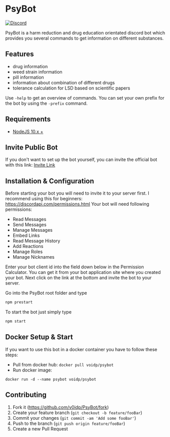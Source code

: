 # PsyBot

[![Discord](https://img.shields.io/badge/Discord-PsyBot-7289DA.svg?style=flat-square)](https://discord.gg/pvXZwfh)

PsyBot is a harm reduction and drug education orientated discord bot which provides you several commands to get information on different substances.

## Features

* drug information
* weed strain information
* pill information
* information about combination of different drugs
* tolerance calculation for LSD based on scientific papers

Use ``-help`` to get an overview of commands.
You can set your own prefix for the bot by using the ``-prefix`` command.

## Requirements

* [NodeJS 10.x +](https://nodejs.org/en/download/)

## Invite Public Bot

If you don't want to set up the bot yourself, you can invite the official bot with this link:
[Invite Link](https://discordapp.com/oauth2/authorize?client_id=618777826878947338&scope=bot&permissions=402746432)

## Installation & Configuration

Before starting your bot you will need to invite it to your server first. I recommend using this for beginners: https://discordapi.com/permissions.html
Your bot will need following permissions:

* Read Messages
* Send Messages
* Manage Messages
* Embed Links
* Read Message History
* Add Reactions
* Manage Roles
* Manage Nicknames

Enter your bot client id into the field down below in the Permission Calculator. You can get it from your bot application site where you created your bot.
Next click on the link at the bottom and invite the bot to your server.

Go into the PsyBot root folder and type
```sh
npm prestart
```

To start the bot just simply type
```sh
npm start
```

## Docker Setup & Start

If you want to use this bot in a docker container you have to follow these steps:
* Pull from docker hub: ``docker pull voidp/psybot``
* Run docker image:
```
docker run -d --name psybot voidp/psybot
```

## Contributing

1. Fork it (<https://github.com/v0idp/PsyBot/fork>)
2. Create your feature branch (`git checkout -b feature/fooBar`)
3. Commit your changes (`git commit -am 'Add some fooBar'`)
4. Push to the branch (`git push origin feature/fooBar`)
5. Create a new Pull Request

